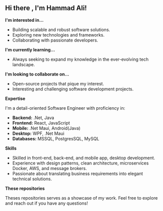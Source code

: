 ## Hi there , I'm Hammad Ali!

**I'm interested in...**

* Building scalable and robust software solutions.
* Exploring new technologies and frameworks.
* Collaborating with passionate developers.

**I'm currently learning...**

* Always seeking to expand my knowledge in the ever-evolving tech landscape.

**I'm looking to collaborate on...**

* Open-source projects that pique my interest.
* Interesting and challenging software development projects.

**Expertise**

I'm a detail-oriented Software Engineer with proficiency in:

* **Backend:** .Net, Java
* **Frontend:** React, JavaScript
*  **Mobile:** .Net Maui, Android(Java)
* **Desktop:** WPF, .Net Maui
* **Databases:** MSSQL, PostgresSQL, MySQL

**Skills**

* Skilled in front-end, back-end, and mobile app, desktop development.
* Experience with design patterns, clean architecture, microservices Docker, AWS, and message brokers.
* Passionate about translating business requirements into elegant technical solutions.

**These repositories**

Theses repositories serves as a showcase of my work. Feel free to explore and reach out if you have any questions!
